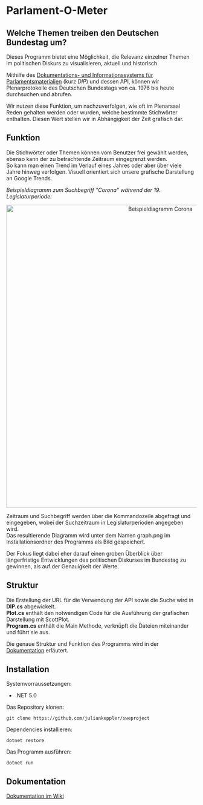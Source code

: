 # Parlament-O-Meter

## Welche Themen treiben den Deutschen Bundestag um?
Dieses Programm bietet eine Möglichkeit, die Relevanz einzelner Themen im politischen Diskurs zu visualisieren, aktuell und historisch.

Mithilfe des [Dokumentations- und Informationssystems für Parlamentsmaterialien](https://dip.bundestag.de/) (kurz *DIP*) und dessen API, können wir Plenarprotokolle des Deutschen Bundestags von ca. 1976 bis heute durchsuchen und abrufen. 

Wir nutzen diese Funktion, um nachzuverfolgen, wie oft im Plenarsaal Reden gehalten werden oder wurden, welche bestimmte Stichwörter enthalten. Diesen Wert stellen wir in Abhängigkeit der Zeit grafisch dar.

## Funktion
Die Stichwörter oder Themen können vom Benutzer frei gewählt werden, ebenso kann der zu betrachtende Zeitraum eingegrenzt werden.  
So kann man einen Trend im Verlauf eines Jahres oder aber über viele Jahre hinweg verfolgen. Visuell orientiert sich unsere grafische Darstellung an Google Trends. 

*Beispieldiagramm zum Suchbegriff "Corona" während der 19. Legislaturperiode:*
<div align="center"><img src="https://raw.githubusercontent.com/juliankeppler/sweproject/main/docs/example_corona.png" alt="Beispieldiagramm Corona" width="800"/></div>

Zeitraum und Suchbegriff werden über die Kommandozeile abgefragt und eingegeben, wobei der Suchzeitraum in Legislaturperioden angegeben wird.   
Das resultierende Diagramm wird unter dem Namen graph.png im Installationsordner des Programms als Bild gespeichert.

Der Fokus liegt dabei eher darauf einen groben Überblick über längerfristige Entwicklungen des politischen Diskurses im Bundestag zu gewinnen, als auf der Genauigkeit der Werte.
## Struktur
Die Erstellung der URL für die Verwendung der API sowie die Suche wird in **DIP.cs** abgewickelt.  
**Plot.cs** enthält den notwendigen Code für die Ausführung der grafischen Darstellung mit ScottPlot.  
**Program.cs** enthält die Main Methode, verknüpft die Dateien miteinander und führt sie aus.

Die genaue Struktur und Funktion des Programms wird in der [Dokumentation](https://github.com/juliankeppler/sweproject/wiki/documentation) erläutert. 


## Installation

Systemvorraussetzungen:
- .NET 5.0

Das Repository klonen:

`git clone https://github.com/juliankeppler/sweproject`

Dependencies installieren:

`dotnet restore`

Das Programm ausführen:

`dotnet run`

## Dokumentation

[Dokumentation im Wiki](https://github.com/juliankeppler/sweproject/wiki/documentation)
